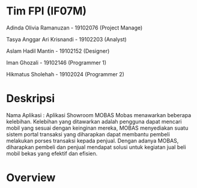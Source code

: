 # Tim FPI (IF07M)
Adinda Olivia Ramanuzan - 19102076 (Project Manage)

Tasya Anggar Ari Krisnandi - 19102203 (Analyst)

Aslam Hadil Mantin - 19102152 (Designer)

Iman Ghozali - 19102146 (Programmer 1)

Hikmatus Sholehah - 19102024 (Programmer 2)

# Deskripsi
Nama Aplikasi : Aplikasi Showroom MOBAS
Mobas menawarkan beberapa kelebihan. Kelebihan yang ditawarkan adalah pengguna dapat mencari mobil yang sesuai dengan keinginan mereka, 
MOBAS menyediakan suatu sistem portal transaksi yang diharapkan dapat membantu pembeli melakukan porses transaksi kepada penjual. 
Dengan adanya MOBAS, diharapkan pembeli dan penjual mendapat solusi untuk kegiatan jual beli mobil bekas yang efektif dan efisien.

# Overview
